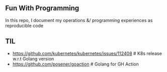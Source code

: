 ## Fun With Programming
In this repo, I document my operations &/ programming experiences as reproducible code

## TIL
- https://github.com/kubernetes/kubernetes/issues/112408 # K8s release w.r.t Golang version
- https://github.com/posener/goaction # Golang for GH Action
